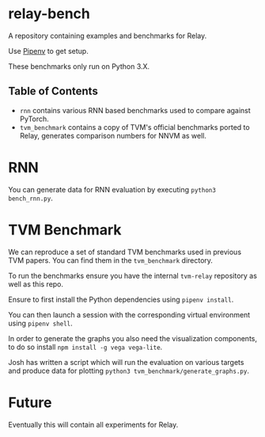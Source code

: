 # relay-bench

A repository containing examples and benchmarks for Relay.

Use [Pipenv](https://github.com/pypa/pipenv) to get setup.

These benchmarks only run on Python 3.X.

## Table of Contents
- `rnn` contains various RNN based benchmarks
   used to compare against PyTorch.
- `tvm_benchmark` contains a copy of TVM's official benchmarks
  ported to Relay, generates comparison numbers for NNVM as well.

# RNN

You can generate data for RNN evaluation by executing
`python3 bench_rnn.py`.

# TVM Benchmark
We can reproduce a set of standard TVM benchmarks used in previous
TVM papers. You can find them in the `tvm_benchmark` directory.

To run the benchmarks ensure you have the internal `tvm-relay`
repository as well as this repo.

Ensure to first install the Python dependencies using `pipenv install`.

You can then launch a session with the corresponding virtual environment
using `pipenv shell`.

In order to generate the graphs you also need the visualization components,
to do so install `npm install -g vega vega-lite`.

Josh has written a script which will run the evaluation on various
targets and produce data for plotting `python3 tvm_benchmark/generate_graphs.py`.

# Future

Eventually this will contain all experiments for Relay.
